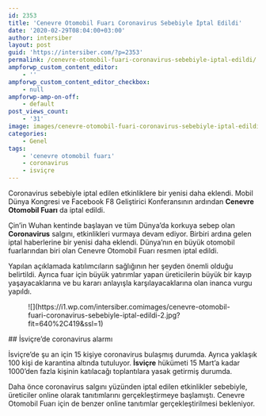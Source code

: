 ```yaml
---
id: 2353
title: 'Cenevre Otomobil Fuarı Coronavirus Sebebiyle İptal Edildi'
date: '2020-02-29T08:04:00+03:00'
author: intersiber
layout: post
guid: 'https://intersiber.com/?p=2353'
permalink: /cenevre-otomobil-fuari-coronavirus-sebebiyle-iptal-edildi/
ampforwp_custom_content_editor:
    - ''
ampforwp_custom_content_editor_checkbox:
    - null
ampforwp-amp-on-off:
    - default
post_views_count:
    - '31'
image: images/cenevre-otomobil-fuari-coronavirus-sebebiyle-iptal-edildi-scaled.jpeg
categories:
    - Genel
tags:
    - 'cenevre otomobil fuarı'
    - coronavirus
    - isviçre
---
```


Coronavirus sebebiyle iptal edilen etkinliklere bir yenisi daha eklendi. Mobil Dünya Kongresi ve Facebook F8 Geliştirici Konferansının ardından **Cenevre Otomobil Fuarı** da iptal edildi.

Çin’in Wuhan kentinde başlayan ve tüm Dünya’da korkuya sebep olan **Coronavirus** salgını, etkinlikleri vurmaya devam ediyor. Birbiri ardına gelen iptal haberlerine bir yenisi daha eklendi. Dünya’nın en büyük otomobil fuarlarından biri olan Cenevre Otomobil Fuarı resmen iptal edildi.

Yapılan açıklamada katılımcıların sağlığının her şeyden önemli olduğu belirtildi. Ayrıca fuar için büyük yatırımlar yapan üreticilerin büyük bir kayıp yaşayacaklarına ve bu kararı anlayışla karşılayacaklarına olan inanca vurgu yapıldı.

<figure class="wp-block-image size-large">![](https://i1.wp.com/intersiber.comimages/cenevre-otomobil-fuari-coronavirus-sebebiyle-iptal-edildi-2.jpg?fit=640%2C419&ssl=1)</figure>## İsviçre’de coronavirus alarmı

İsviçre’de şu an için 15 kişiye coronavirus bulaşmış durumda. Ayrıca yaklaşık 100 kişi de karantina altında tutuluyor. **İsviçre** hükümeti 15 Mart’a kadar 1000’den fazla kişinin katılacağı toplantılara yasak getirmiş durumda.

Daha önce coronavirus salgını yüzünden iptal edilen etkinlikler sebebiyle, üreticiler online olarak tanıtımlarını gerçekleştirmeye başlamıştı. Cenevre Otomobil Fuarı için de benzer online tanıtımlar gerçekleştirilmesi bekleniyor.